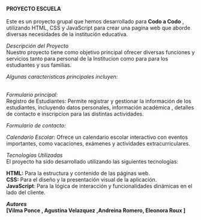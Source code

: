 ****PROYECTO ESCUELA****
<br>
<br>
Este es un proyecto grupal que hemos desarrollado para **Codo a Codo** , utilizando HTML, CSS y JavaScript para crear una pagina web que aborde diversas necesidades de la institución educativa.

*Descripción del Proyecto*
<br>
Nuestro proyecto tiene como objetivo principal ofrecer diversas funciones y servicios tanto para personal de la Institucion como para para los estudiantes y sus familias. 

*Algunas características principales incluyen:*<br><br>

*Formulario principal:*<br>
Registro de Estudiantes: Permite registrar y gestionar la información de los estudiantes, incluyendo datos personales, información académica , detalles de contacto e inscripcion para las distintas actividades.

*Formulario de contacto:*<br>

*Calendario Escolar:* Ofrece un calendario escolar interactivo con eventos importantes, como vacaciones, exámenes y actividades extracurriculares.<br>

*Tecnologías Utilizadas*<br>
El proyecto ha sido desarrollado utilizando las siguientes tecnologías:

**HTML:** Para la estructura y contenido de las páginas web.<br>
**CSS:** Para el diseño y la presentación visual de la aplicación.<br>
**JavaScript**: Para la lógica de interacción y funcionalidades dinámicas en el lado del cliente.<br>

***Autores***<br>
****[Vilma Ponce , Agustina Velazquez ,Andreina Romero, Eleonora Roux ]****

